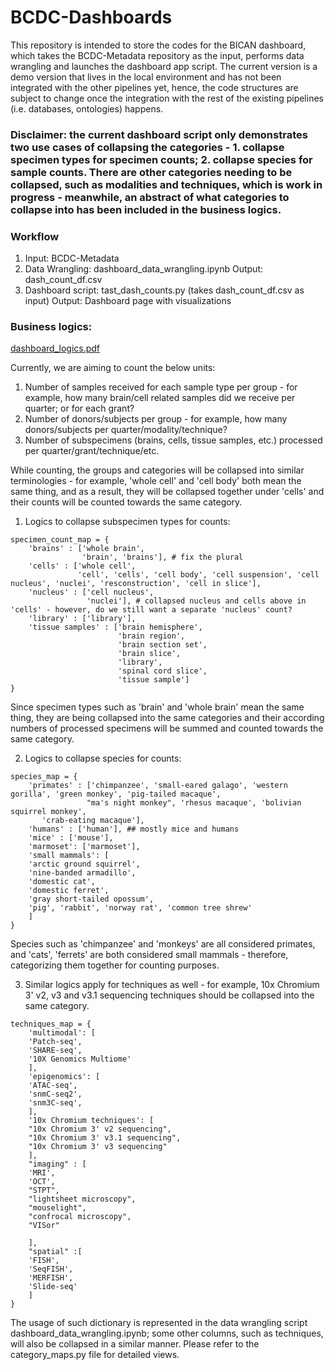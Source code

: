# BCDC-Dashboards
This repository is intended to store the codes for the BICAN dashboard, which takes the BCDC-Metadata repository as the input, performs data wrangling and launches the dashboard app script. The current version is a demo version that lives in the local environment and has not been integrated with the other pipelines yet, hence, the code structures are subject to change once the integration with the rest of the existing pipelines (i.e. databases, ontologies) happens.

### Disclaimer: the current dashboard script only demonstrates two use cases of collapsing the categories - 1. collapse specimen types for specimen counts; 2. collapse species for sample counts. There are other categories needing to be collapsed, such as modalities and techniques, which is work in progress - meanwhile, an abstract of what categories to collapse into has been included in the business logics.


### Workflow
1. Input: BCDC-Metadata
2. Data Wrangling: dashboard_data_wrangling.ipynb
    Output: dash_count_df.csv
3. Dashboard script: tast_dash_counts.py (takes dash_count_df.csv as input)
    Output: Dashboard page with visualizations

### Business logics:

[dashboard_logics.pdf](https://github.com/AllenInstitute/BCDC-Dashboards/files/11033385/dashboard_logics.pdf)

Currently, we are aiming to count the below units:
1. Number of samples received for each sample type per group - for example, how many brain/cell related samples did we receive per quarter; or for each grant?
2. Number of donors/subjects per group - for example, how many donors/subjects per quarter/modality/technique?
3. Number of subspecimens (brains, cells, tissue samples, etc.) processed per quarter/grant/technique/etc.

While counting, the groups and categories will be collapsed into similar terminologies - for example, 'whole cell' and 'cell body' both mean the same thing, and as a result, they will be collapsed together under 'cells' and their counts will be counted towards the same category. 

1. Logics to collapse subspecimen types for counts:

```
specimen_count_map = {
    'brains' : ['whole brain',
                'brain', 'brains'], # fix the plural
    'cells' : ['whole cell', 
               'cell', 'cells', 'cell body', 'cell suspension', 'cell nucleus', 'nuclei', 'resconstruction', 'cell in slice'],
    'nucleus' : ['cell nucleus', 
                 'nuclei'], # collapsed nucleus and cells above in 'cells' - however, do we still want a separate 'nucleus' count?
    'library' : ['library'],
    'tissue samples' : ['brain hemisphere', 
                        'brain region', 
                        'brain section set', 
                        'brain slice', 
                        'library', 
                        'spinal cord slice',
                        'tissue sample']   
}
```
Since specimen types such as 'brain' and 'whole brain' mean the same thing, they are being collapsed into the same categories and their according numbers of processed specimens will be summed and counted towards the same category.

2. Logics to collapse species for counts:

```
species_map = {
    'primates' : ['chimpanzee', 'small-eared galago', 'western gorilla', 'green monkey', 'pig-tailed macaque',
                 "ma's night monkey", 'rhesus macaque', 'bolivian squirrel monkey',
       'crab-eating macaque'],
    'humans' : ['human'], ## mostly mice and humans
    'mice' : ['mouse'],
    'marmoset': ['marmoset'],
    'small mammals': [
    'arctic ground squirrel',
    'nine-banded armadillo',
    'domestic cat',
    'domestic ferret',
    'gray short-tailed opossum',
    'pig', 'rabbit', 'norway rat', 'common tree shrew'
    ]
}
```

Species such as 'chimpanzee' and 'monkeys' are all considered primates, and 'cats', 'ferrets' are both considered small mammals - therefore, categorizing them together for counting purposes.

3. Similar logics apply for techniques as well - for example, 10x Chromium 3' v2, v3 and v3.1 sequencing techniques should be collapsed into the same category.

```
techniques_map = {
    'multimodal': [
    'Patch-seq',
    'SHARE-seq',
    '10X Genomics Multiome'
    ], 
    'epigenomics': [
    'ATAC-seq',
    'snmC-seq2',
    'snm3C-seq',
    ], 
    '10x Chromium techniques': [
    "10x Chromium 3' v2 sequencing",
    "10x Chromium 3' v3.1 sequencing",
    "10x Chromium 3' v3 sequencing"
    ],
    "imaging" : [
    'MRI', 
    'OCT',
    "STPT",
    "lightsheet microscopy",
    "mouselight", 
    "confrocal microscopy",
    "VISor"

    ],
    "spatial" :[
    'FISH',
    'SeqFISH',
    'MERFISH',
    'Slide-seq'
    ]
}
```

The usage of such dictionary is represented in the data wrangling script dashboard_data_wrangling.ipynb; some other columns, such as techniques, will also be collapsed in a similar manner. Please refer to the category_maps.py file for detailed views.

